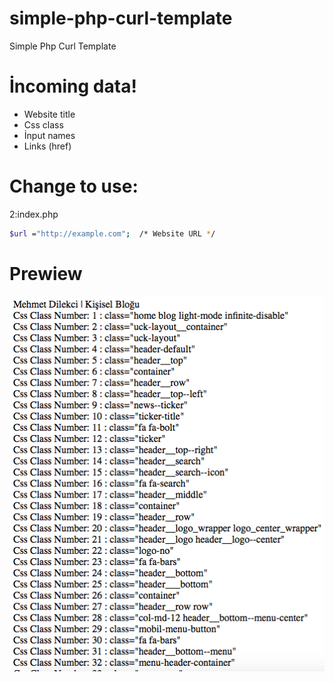 # simple-php-curl-template
Simple Php Curl Template

# İncoming data!

  - Website title
  - Css class
  - İnput names
  - Links (href)


# Change to use:
2:index.php
```sh
$url ="http://example.com";  /* Website URL */
```
# Prewiew

![](https://raw.githubusercontent.com/mehmetdilekci0/simple-php-curl-template/master/prewiew.png)
